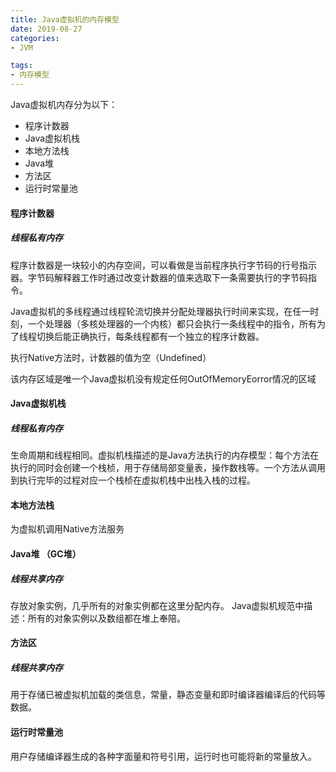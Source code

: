 ```yaml
---
title: Java虚拟机的内存模型
date: 2019-08-27
categories: 
- JVM

tags:
- 内存模型
---
```


Java虚拟机内存分为以下：
- 程序计数器
- Java虚拟机栈
- 本地方法栈
- Java堆
- 方法区
- 运行时常量池

<!--more-->

#### 程序计数器
##### 线程私有内存

程序计数器是一块较小的内存空间，可以看做是当前程序执行字节码的行号指示器。字节码解释器工作时通过改变计数器的值来选取下一条需要执行的字节码指令。

Java虚拟机的多线程通过线程轮流切换并分配处理器执行时间来实现，在任一时刻，一个处理器（多核处理器的一个内核）都只会执行一条线程中的指令，所有为了线程切换后能正确执行，每条线程都有一个独立的程序计数器。

执行Native方法时，计数器的值为空（Undefined）

该内存区域是唯一个Java虚拟机没有规定任何OutOfMemoryEorror情况的区域

#### Java虚拟机栈

##### 线程私有内存

生命周期和线程相同。虚拟机栈描述的是Java方法执行的内存模型：每个方法在执行的同时会创建一个栈桢，用于存储局部变量表，操作数栈等。一个方法从调用到执行完毕的过程对应一个栈桢在虚拟机栈中出栈入栈的过程。


#### 本地方法栈
为虚拟机调用Native方法服务

#### Java堆 （GC堆）
##### 线程共享内存

存放对象实例，几乎所有的对象实例都在这里分配内存。 Java虚拟机规范中描述：所有的对象实例以及数组都在堆上奉陪。

#### 方法区
##### 线程共享内存

用于存储已被虚拟机加载的类信息，常量，静态变量和即时编译器编译后的代码等数据。


#### 运行时常量池

用户存储编译器生成的各种字面量和符号引用，运行时也可能将新的常量放入。
